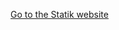 <a class="link link--ext js-modal-confirmation" href="https://www.statik.be"
    data-modal-confirmation
    data-question="Are you sure you want to navigate to the Statik website?"
    data-ok="Hell Yeah"
    data-cancel="No">
Go to the Statik website
</a>
